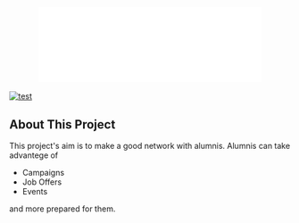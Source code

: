 <p align="center"><a href="https://laravel.com" target="_blank"><img src="public/static/alumni/assets/media/logos/logo-1.svg" width="400"></a></p>


[![test](https://github.com/halilylm/PwC-Alumni-Project/actions/workflows/laravel_phpunit.yml/badge.svg)](https://github.com/halilylm/PwC-Alumni-Project/actions/workflows/laravel_phpunit.yml)

## About This Project

This project's aim is to make a good network with alumnis. Alumnis can take advantege of

- Campaigns
- Job Offers
- Events

and more prepared for them.


